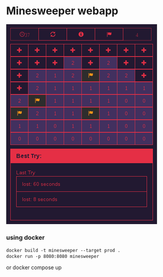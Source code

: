 # Minesweeper webapp

![picture of the app](src/img/minesweeper-webapp_02.png)

### using docker

    docker build -t minesweeper --target prod .
    docker run -p 8080:8080 minesweeper
or
    docker compose up